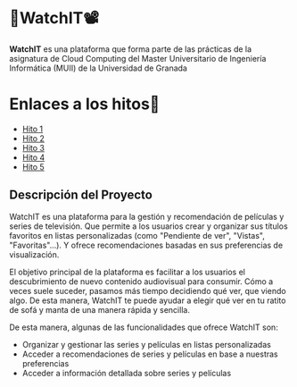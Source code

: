# 🍿WatchIT📽️

**WatchIT** es una plataforma que forma parte de las prácticas de la asignatura de Cloud Computing del Master Universitario de Ingeniería Informática (MUII) de la Universidad de Granada

# Enlaces a los hitos🔗

- [Hito 1](/docs/hito1/)
- [Hito 2](/docs/hito2/)
- [Hito 3](/docs/hito3/)
- [Hito 4](/docs/hito4/)
- [Hito 5](/docs/hito5/)

## Descripción del Proyecto

WatchIT es una plataforma para la gestión y recomendación de películas y series de televisión. Que permite a los usuarios crear y organizar sus títulos favoritos en listas personalizadas (como "Pendiente de ver", "Vistas", "Favoritas"...). Y ofrece recomendaciones basadas en sus preferencias de visualización.

El objetivo principal de la plataforma es facilitar a los usuarios el descubrimiento de nuevo contenido audiovisual para consumir. Cómo a veces suele suceder, pasamos más tiempo decidiendo qué ver, que viendo algo. De esta manera, WatchIT te puede ayudar a elegir qué ver en tu ratito de sofá y manta de una manera rápida y sencilla.

De esta manera, algunas de las funcionalidades que ofrece WatchIT son:

- Organizar y gestionar las series y películas en listas personalizadas
- Acceder a recomendaciones de series y películas en base a nuestras preferencias
- Acceder a información detallada sobre series y películas
